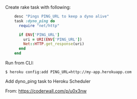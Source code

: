 Create rake task with following:

```ruby
    desc "Pings PING_URL to keep a dyno alive"
    task :dyno_ping do
      require "net/http"

      if ENV['PING_URL']
        uri = URI(ENV['PING_URL'])
        Net::HTTP.get_response(uri)
      end
    end
```

Run from CLI:

```
$ heroku config:add PING_URL=http://my-app.herokuapp.com
```

Add dyno_ping task to Heroku Scheduler

From:
https://coderwall.com/p/u0x3nw
